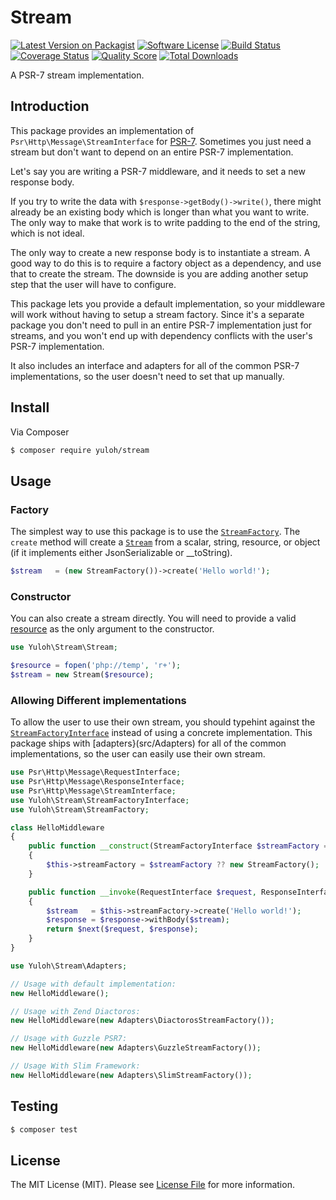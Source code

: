 # Stream

[![Latest Version on Packagist][ico-version]][link-packagist]
[![Software License][ico-license]](LICENSE.md)
[![Build Status][ico-travis]][link-travis]
[![Coverage Status][ico-scrutinizer]][link-scrutinizer]
[![Quality Score][ico-code-quality]][link-code-quality]
[![Total Downloads][ico-downloads]][link-downloads]

A PSR-7 stream implementation.

## Introduction

This package provides an implementation of `Psr\Http\Message\StreamInterface` for [PSR-7](http://www.php-fig.org/psr/psr-7/).  Sometimes you just need a stream but don't want to depend on an entire PSR-7 implementation.

Let's say you are writing a PSR-7 middleware, and it needs to set a new response body.

If you try to write the data with `$response->getBody()->write()`, there might already be an existing body which is longer than what you want to write.  The only way to make that work is to write padding to the end of the string, which is not ideal.

The only way to create a new response body is to instantiate a stream.  A good way to do this is to require a factory object as a dependency, and use that to create the stream.  The downside is you are adding another setup step that the user will have to configure.

This package lets you provide a default implementation, so your middleware will work without having to setup a stream factory.  Since it's a separate package you don't need to pull in an entire PSR-7 implementation just for streams, and you won't end up with dependency conflicts with the user's PSR-7 implementation.

It also includes an interface and adapters for all of the common PSR-7 implementations, so the user doesn't need to set that up manually.

## Install

Via Composer

``` bash
$ composer require yuloh/stream
```

## Usage

### Factory

The simplest way to use this package is to use the [`StreamFactory`](./src/StreamFactory.php).  The `create` method will create a [`Stream`](./src/Stream.php) from a scalar, string, resource, or object (if it implements either JsonSerializable or __toString).

```php
$stream   = (new StreamFactory())->create('Hello world!');
```

### Constructor

You can also create a stream directly.  You will need to provide a valid [resource](http://php.net/manual/en/language.types.resource.php) as the only argument to the constructor.

```php
use Yuloh\Stream\Stream;

$resource = fopen('php://temp', 'r+');
$stream = new Stream($resource);
```

### Allowing Different implementations

To allow the user to use their own stream, you should typehint against the [`StreamFactoryInterface`](src/StreamFactoryInterface) instead of using a concrete implementation.  This package ships with [adapters}(src/Adapters) for all of the common implementations, so the user can easily use their own stream.

```php
use Psr\Http\Message\RequestInterface;
use Psr\Http\Message\ResponseInterface;
use Psr\Http\Message\StreamInterface;
use Yuloh\Stream\StreamFactoryInterface;
use Yuloh\Stream\StreamFactory;

class HelloMiddleware
{
    public function __construct(StreamFactoryInterface $streamFactory = null)
    {
        $this->streamFactory = $streamFactory ?? new StreamFactory();
    }

    public function __invoke(RequestInterface $request, ResponseInterface $response, callable $next)
    {
        $stream   = $this->streamFactory->create('Hello world!');
        $response = $response->withBody($stream);
        return $next($request, $response);
    }
}
```

```php
use Yuloh\Stream\Adapters;

// Usage with default implementation:
new HelloMiddleware();

// Usage with Zend Diactoros:
new HelloMiddleware(new Adapters\DiactorosStreamFactory());

// Usage with Guzzle PSR7:
new HelloMiddleware(new Adapters\GuzzleStreamFactory());

// Usage With Slim Framework:
new HelloMiddleware(new Adapters\SlimStreamFactory());
```

## Testing

``` bash
$ composer test
```

## License

The MIT License (MIT). Please see [License File](LICENSE.md) for more information.

[ico-version]: https://img.shields.io/packagist/vpre/yuloh/stream.svg?style=flat-square
[ico-license]: https://img.shields.io/badge/license-MIT-brightgreen.svg?style=flat-square
[ico-travis]: https://img.shields.io/travis/yuloh/stream/master.svg?style=flat-square
[ico-scrutinizer]: https://img.shields.io/scrutinizer/coverage/g/yuloh/stream.svg?style=flat-square
[ico-code-quality]: https://img.shields.io/scrutinizer/g/yuloh/stream.svg?style=flat-square
[ico-downloads]: https://img.shields.io/packagist/dt/yuloh/stream.svg?style=flat-square

[link-packagist]: https://packagist.org/packages/yuloh/stream
[link-travis]: https://travis-ci.org/yuloh/stream
[link-scrutinizer]: https://scrutinizer-ci.com/g/yuloh/stream/code-structure
[link-code-quality]: https://scrutinizer-ci.com/g/yuloh/stream
[link-downloads]: https://packagist.org/packages/yuloh/stream
[link-author]: https://github.com/yuloh
[link-contributors]: ../../contributors
